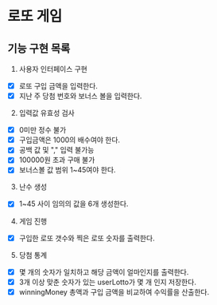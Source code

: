 # 로또 게임

## 기능 구현 목록

1. 사용자 인터페이스 구현
- [x] 로또 구입 금액을 입력한다.
- [x] 지난 주 당첨 번호와 보너스 볼을 입력한다.
2. 입력값 유효성 검사
- [x] 0미만 정수 불가 
- [x] 구입금액은 1000의 배수여야 한다.
- [x] 공백 값 및 "," 입력 불가능
- [x] 100000원 초과 구매 불가 
- [x] 보너스볼 값 범위 1~45여야 한다.
3. 난수 생성
- [x] 1~45 사이 임의의 값을 6개 생성한다. 
4. 게임 진행
- [x] 구입한 로또 갯수와 찍은 로또 숫자를 출력한다.
5. 당첨 통계
- [x] 몇 개의 숫자가 일치하고 해당 금액이 얼마인지를 출력한다.
- [x] 3개 이상 맞춘 숫자가 있는 userLotto가 몇 개 인지 저장한다.
- [x] winningMoney 총액과 구입 금액을 비교하여 수익률을 산출한다.